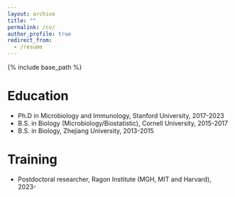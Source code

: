 ```yaml
---
layout: archive
title: ""
permalink: /cv/
author_profile: true
redirect_from:
  - /resume
---
```


{% include base_path %}

Education
======
* Ph.D in Microbiology and Immunology, Stanford University, 2017-2023
* B.S. in Biology (Microbiology/Biostatistic), Cornell University, 2015-2017
* B.S. in Biology, Zhejiang University, 2013-2015

Training
======
* Postdoctoral researcher, Ragon Institute (MGH, MIT and Harvard), 2023-